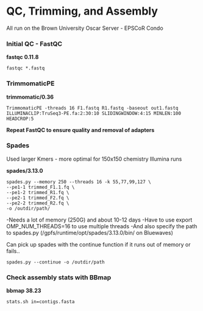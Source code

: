# QC, Trimming, and Assembly

All run on the Brown University Oscar Server - EPSCoR Condo

### Initial QC - FastQC

**fastqc 0.11.8**
```
fastqc *.fastq
```

### TrimmomaticPE

**trimmomatic/0.36**
```
TrimmomaticPE -threads 16 F1.fastq R1.fastq -baseout out1.fastq ILLUMINACLIP:TruSeq3-PE.fa:2:30:10 SLIDINGWINDOW:4:15 MINLEN:100 HEADCROP:5 
```

**Repeat FastQC to ensure quality and removal of adapters**

### Spades

Used larger Kmers - more optimal for 150x150 chemistry Illumina runs

**spades/3.13.0**
```
spades.py --memory 250 --threads 16 -k 55,77,99,127 \
--pe1-1 trimmed_F1.1.fq \
--pe1-2 trimmed_R1.fq \
--pe2-1 trimmed_F2.fq \
--pe2-2 trimmed_R2.fq \
-o /outdir/path/
```
-Needs a lot of memory (250G) and about 10-12 days 
-Have to use export OMP_NUM_THREADS=16 to use multiple threads 
-And also specify the path to spades.py (/gpfs/runtime/opt/spades/3.13.0/bin/ on Bluewaves)

Can pick up spades with the continue function if it runs out of memory or fails..
```
spades.py --continue -o /outdir/path
```

### Check assembly stats with BBmap

**bbmap 38.23**
```
stats.sh in=contigs.fasta
```
